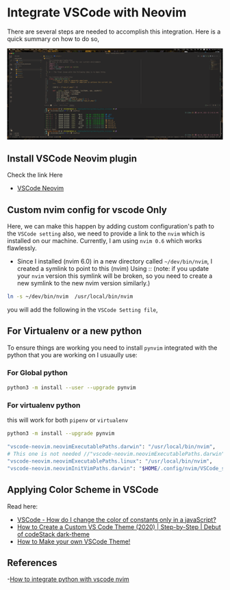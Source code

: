 # Integrate VSCode with Neovim

There are several steps are needed to accomplish this integration. Here is a
quick summary on how to do so,

![VSCode with Nvim 0.6](./SS-01.png)

## Install VSCode Neovim plugin

Check the link Here

- [VSCode Neovim](https://marketplace.visualstudio.com/items?itemName=asvetliakov.vscode-neovim)

## Custom nvim config for vscode Only

Here, we can make this happen by adding custom configuration's path to the
`VSCode setting` also, we need to provide a link to the `nvim` which is
installed on our machine. Currently, I am using `nvim 0.6` which works
flawlessly.

- Since I installed (nvim 6.0) in a new directory called `~/dev/bin/nvim`, I
  created a symlink to point to this (nvim) Using :: (note: if you update your
  `nvim` version this symlink will be broken, so you need to create a new
  symlink to the new nvim version similarly.)

```sh
ln -s ~/dev/bin/nvim  /usr/local/bin/nvim
```

you will add the following in the `VSCode Setting file`,

## For Virtualenv or a new python

To ensure things are working you need to install `pynvim` integrated with the
python that you are working on I usuaully use:

### For Global python

```sh
python3 -m install --user --upgrade pynvim
```

### For virtualenv python

this will work for both `pipenv` or `virtualenv`

```sh
python3 -m install --upgrade pynvim
```

```sh
"vscode-neovim.neovimExecutablePaths.darwin": "/usr/local/bin/nvim",
# This one is not needed //"vscode-neovim.neovimExecutablePaths.darwin": " /Users/ghasak.ibrahim/dev/bin/nvim",
"vscode-neovim.neovimExecutablePaths.linux": "/usr/local/bin/nvim",
"vscode-neovim.neovimInitVimPaths.darwin": "$HOME/.config/nvim/VSCode_setting/init.vim"
```

## Applying Color Scheme in VSCode

Read here:

- [VSCode - How do I change the color of constants only in a javaScript? ](https://stackoverflow.com/questions/61829218/vscode-how-do-i-change-the-color-of-constants-only-in-a-javascript-file)
- [How to Create a Custom VS Code Theme (2020) | Step-by-Step | Debut of codeStack dark-theme](https://www.youtube.com/watch?v=QCqWzb-9Sy8&t=441s)
- [How to Make your own VSCode Theme!](https://www.youtube.com/watch?v=pGzssFNtWXw&t=599s)

## References

-[How to integrate python with vscode nvim](https://www.reddit.com/r/neovim/comments/i65pwd/no_python3_provider_found_run_checkhealth_provider/)

















